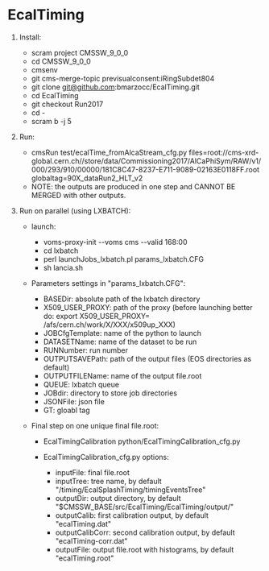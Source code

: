 EcalTiming
================

1) Install:

    * scram project CMSSW_9_0_0
    * cd CMSSW_9_0_0
    * cmsenv
    * git cms-merge-topic previsualconsent:iRingSubdet804
    * git clone  git@github.com:bmarzocc/EcalTiming.git
    * cd EcalTiming
    * git checkout Run2017
    * cd -
    * scram b -j 5

2) Run:

    * cmsRun test/ecalTime_fromAlcaStream_cfg.py files=root://cms-xrd-global.cern.ch//store/data/Commissioning2017/AlCaPhiSym/RAW/v1/000/293/910/00000/181C8C47-8237-E711-9089-02163E0118FF.root globaltag=90X_dataRun2_HLT_v2
    * NOTE: the outputs are produced in one step and CANNOT BE MERGED with other outputs.
    
3) Run on parallel (using LXBATCH):

   * launch:
   
      * voms-proxy-init --voms cms --valid 168:00
      * cd lxbatch
      * perl launchJobs_lxbatch.pl params_lxbatch.CFG
      * sh lancia.sh
      
   * Parameters settings in "params_lxbatch.CFG":
   
      * BASEDir: absolute path of the lxbatch directory
      * X509_USER_PROXY: path of the proxy (before launching better do: export X509_USER_PROXY= /afs/cern.ch/work/X/XXX/x509up_XXX)
      * JOBCfgTemplate: name of the python to launch
      * DATASETName: name of the dataset to be run
      * RUNNumber: run number
      * OUTPUTSAVEPath: path of the output files (EOS directories as default)
      * OUTPUTFILEName: name of the output file.root
      * QUEUE: lxbatch queue
      * JOBdir: directory to store job directories
      * JSONFile: json file
      * GT: gloabl tag
      
   * Final step on one unique final file.root: 
      
      * EcalTimingCalibration python/EcalTimingCalibration_cfg.py
      * EcalTimingCalibration_cfg.py options:
      
         * inputFile: final file.root
         * inputTree: tree name, by default "/timing/EcalSplashTiming/timingEventsTree"
         * outputDir: output directory, by default "$CMSSW_BASE/src/EcalTiming/EcalTiming/output/" 
         * outputCalib: first calibration output, by default "ecalTiming.dat"
         * outputCalibCorr: second calibration output, by default "ecalTiming-corr.dat"
         * outputFile: output file.root with histograms, by default "ecalTiming.root"
   
    
